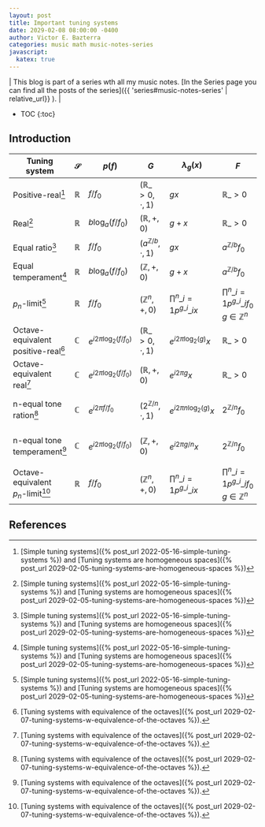 ```yaml
---
layout: post
title: Important tuning systems
date: 2029-02-08 08:00:00 -0400
author: Victor E. Bazterra
categories: music math music-notes-series
javascript:
  katex: true
---
```


| This blog is part of a series wth all my music notes. [In the Series page you can find all the posts of the series]({{ 'series#music-notes-series' | relative_url}} ). |

* TOC
{:toc}

## Introduction

| Tuning system           | $\mathcal{S}$        | $p(f)$            | $G$                            | $\lambda_g(x)$                 | $F$                                                   | $\mathcal{T}$         |
|-------------------------|----------------------|-------------------|--------------------------------|--------------------------------|-------------------------------------------------------|-----------------------|
| Positive-real[^1]      | $\mathbb{R}$         | $f/f_0$           | $(\mathbb{R}\_{>0}, \cdot, 1)$ | $gx$                           | $\mathbb{R}\_{>0}$                                    | $\mathbb{R}$          |
| Real[^1]                | $\mathbb{R}$         | $b\log_a(f/f_0)$  | $(\mathbb{R}, +, 0)$           | $g+x$                          | $\mathbb{R}\_{>0}$                                    | $\mathbb{R}$          |
| Equal ratio[^1]         | $\mathbb{R}$         | $f/f_0$           | $(a^{\mathbb{Z}/b}, \cdot, 1)$ | $gx$                           | $a^{\mathbb{Z}/b} f_0$                                | $\mathbb{Z}$          |
| Equal temperament[^1]   | $\mathbb{R}$         | $b\log_a(f/f_0)$  | $(\mathbb{Z}, +, 0)$           | $g+x$                          | $a^{\mathbb{Z}/b} f_0$                                | $\mathbb{Z}$          |
| $p_n$-limit[^1]         | $\mathbb{R}$         | $f/f_0$           | $(\mathbb{Z}^n, +, 0)$         | $\prod^n\_{i=1} p^{g\_i}\_i x$ | $\prod^n\_{i=1} p^{g\_i}\_i f_0$ $g \in \mathbb{Z}^n$ | $\mathbb{Z}^n$        |
| Octave-equivalent positive-real[^2]     | $\mathbb{C}$       | $e^{i2\pi\log_2(f/f_0)}$ | $(\mathbb{R}\_{>0}, \cdot, 1)$ | $e^{i2\pi\log_2(g)} x$         | $\mathbb{R}\_{>0}$                                    | $\mathbb{T}$ |
| Octave-equivalent real[^2]              | $\mathbb{C}$       | $e^{i2\pi\log_2(f/f_0)}$ | $(\mathbb{R}, +, 0)$           | $e^{i2\pi g} x$                | $\mathbb{R}\_{>0}$                                    | $\mathbb{T}$ |
| n-equal tone ration[^2]      | $\mathbb{C}$  | $e^{i2\pi f/f_0}$  | $(2^{\mathbb{Z}/n}, \cdot, 1)$ | $e^{i2\pi n\log_2(g)} x$ | $2^{\mathbb{Z}/n} f_0$ | $U_n$ $\mathbb{Z}/n{\mathbb{Z}}$ $\mathbb{Z}_{\bold{mod}\it n}$ $C_n$ |
| n-equal tone temperament[^2] | $\mathbb{C}$  | $e^{i2\pi\log_2(f/f_0)}$ | $(\mathbb{Z}, +, 0)$     | $e^{i2\pi g/n} x$        | $2^{\mathbb{Z}/n} f_0$ | $U_n$ $\mathbb{Z}/n{\mathbb{Z}}$ $\mathbb{Z}_{\bold{mod}\it n}$ $C_n$ |
| Octave-equivalent $p_n$-limit[^2]       | $\mathbb{R}$       | $f/f_0$                  | $(\mathbb{Z}^n, +, 0)$         | $\prod^n\_{i=1} p^{g\_i}\_i x$ | $\prod^n\_{i=1} p^{g\_i}\_i f_0$ $g \in \mathbb{Z}^n$ | $\mathbb{Z}^{n-1}$ |

## References

[^1]:[Simple tuning systems]({% post_url 2022-05-16-simple-tuning-systems %}) and [Tuning systems are homogeneous spaces]({% post_url 2029-02-05-tuning-systems-are-homogeneous-spaces %})
[^2]:[Tuning systems with equivalence of the octaves]({% post_url 2029-02-07-tuning-systems-w-equivalence-of-the-octaves %}).
